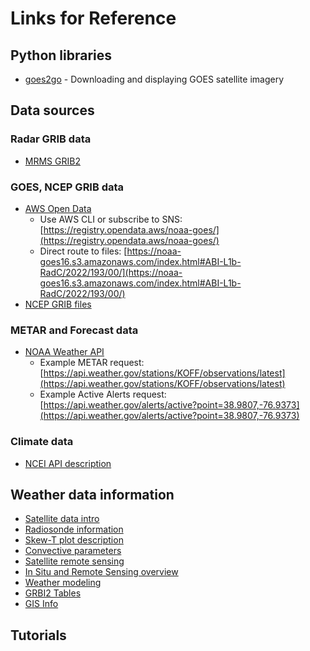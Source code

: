 # Links for Reference

## Python libraries
- [goes2go](https://github.com/blaylockbk/goes2go) - Downloading and displaying GOES satellite imagery

## Data sources
### Radar GRIB data
- [MRMS GRIB2](https://mrms.ncep.noaa.gov/data/)

### GOES, NCEP GRIB data
- [AWS Open Data](https://registry.opendata.aws/noaa-goes/)
    - Use AWS CLI or subscribe to SNS: [https://registry.opendata.aws/noaa-goes/](https://registry.opendata.aws/noaa-goes/)
    - Direct route to files: [https://noaa-goes16.s3.amazonaws.com/index.html#ABI-L1b-RadC/2022/193/00/](https://noaa-goes16.s3.amazonaws.com/index.html#ABI-L1b-RadC/2022/193/00/)
- [NCEP GRIB files](https://www.nco.ncep.noaa.gov/pmb/products/)

### METAR and Forecast data 
- [NOAA Weather API](https://api.weather.gov/openapi.json)
    - Example METAR request: [https://api.weather.gov/stations/KOFF/observations/latest](https://api.weather.gov/stations/KOFF/observations/latest)
    - Example Active Alerts request: [https://api.weather.gov/alerts/active?point=38.9807,-76.9373](https://api.weather.gov/alerts/active?point=38.9807,-76.9373)
    
### Climate data
- [NCEI API description](https://www.ncdc.noaa.gov/cdo-web/webservices/v2#gettingStarted)


## Weather data information
- [Satellite data intro](https://severeweather.wmo.int/TCFW/RAIV_Workshop2018/11_IntroSatellites_JackBeven.pdf)
- [Radiosonde information](https://www.weather.gov/jetstream/radiosonde)
- [Skew-T plot description](https://www.weather.gov/jetstream/skewt)
- [Convective parameters](https://www.weather.gov/source/zhu/ZHU_Training_Page/convective_parameters/skewt/skewtinfo.html)
- [Satellite remote sensing](https://appliedsciences.nasa.gov/sites/default/files/D1P3_Fundamentals.pdf)
- [In Situ and Remote Sensing overview](https://www.e-education.psu.edu/meteo3/node/2224)
- [Weather modeling](http://www.atmo.arizona.edu/students/courselinks/fall09/atmo336/lectures/sec6/modeling.html)
- [GRBI2 Tables](https://www.nco.ncep.noaa.gov/pmb/docs/grib2/grib2_doc/)
- [GIS Info](https://michaelminn.net/tutorials/gis-data/index.html)

## Tutorials